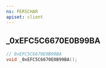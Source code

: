 ```yaml
---
ns: PERSCHAR
apiset: client
---
```

## _0xEFC5C6670E0B99BA

```c
// 0xEFC5C6670E0B99BA
void _0xEFC5C6670E0B99BA();
```





